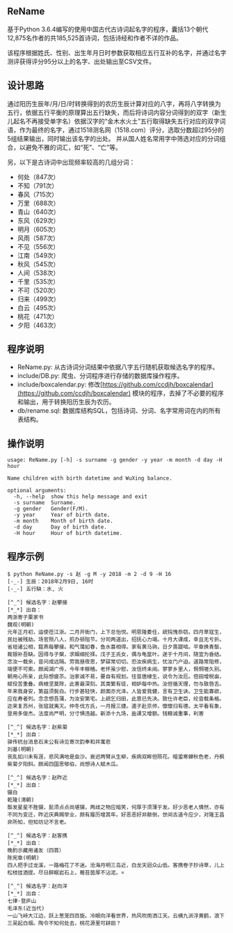 ## ReName
基于Python 3.6.4编写的使用中国古代古诗词起名字的程序，囊括13个朝代12,875名作者的共185,525首诗词，包括诗经和作者不详的作品。

该程序根据姓氏、性别、出生年月日时参数获取相应五行互补的名字，并通过名字测评获得评分95分以上的名字、出处输出至CSV文件。

## 设计思路
通过阳历生辰年/月/日/时转换得到的农历生辰计算对应的八字，再将八字转换为五行，依据五行平衡的原理算出五行缺失，而后将诗词内容分词得到的双字（新生
儿起名不再接受单字名）依据汉字的“金木水火土”五行取得缺失五行对应的双字词语，作为最终的名字，通过1518测名网（1518.com）评分，选取分数超过95分的5组结果输出，同时输出该名字的出处。
并从国人姓名常用字中筛选对应的分词组合，以避免不雅的词汇，如“死”、“亡”等。

另，以下是古诗词中出现频率较高的几组分词：
* 何处（847次）
* 不知（791次）
* 春风（715次）
* 万里（688次）
* 青山（640次）
* 东风（629次）
* 明月（605次）
* 风雨（587次）
* 不见（556次）
* 江南（549次）
* 秋风（545次）
* 人间（538次）
* 千里（535次）
* 不可（520次）
* 归来（499次）
* 白云（495次）
* 桃花（471次）
* 夕阳（463次）

## 程序说明
* ReName.py: 从古诗词分词结果中依据八字五行随机获取候选名字的程序。
* include/DB.py: 爬虫、分词程序进行存储的数据库操作程序。
* include/boxcalendar.py: 修改[https://github.com/ccdjh/boxcalendar](https://github.com/ccdjh/boxcalendar) 模块的程序，去掉了不必要的程序和输出，用于转换阳历生辰为农历。
* db/rename.sql: 数据库结构SQL，包括诗词、分词、名字常用词在内的所有表结构。

## 操作说明
```
usage: ReName.py [-h] -s surname -g gender -y year -m month -d day -H hour

Name children with birth datetime and WuXing balance.

optional arguments:
  -h, --help  show this help message and exit
  -s surname  Surname.
  -g gender   Gender(F/M).
  -y year     Year of birth date.
  -m month    Month of birth date.
  -d day      Day of birth date.
  -H hour     Hour of birth datetime.
```

## 程序示例
```
$ python ReName.py -s 赵 -g M -y 2018 -m 2 -d 9 -H 16
[-_-] 生辰：2018年2月9日, 16时
[-_-] 五行缺：水, 火

[^_^] 候选名字：赵攀接
[*_*] 出自：
两浙寄子栗家书
魏观(明朝)
元年正月初，运使莅江浙。二月开衙门，上下总怡悦。明恩隆委任，疏钝愧忝窃。四月草寇生，民灶被残劫。场官殒八人，煎办顿阻节。分司两道出，招抚心力竭。十月大课成，幸且无亏折。省垣诸公相，筵燕每攀接。和气蔼如春，鱼水喜相得。家有黄马驹，日夕畏踶啮。平章换青鬃，裁银补吾缺。因得与子槃，求姻细抡择。戊子王氏女，偶与龟筮叶。遂于十月间，随宜为昏结。念汝一载余，音问成远隔。劳我昼夜思，梦寐常切切。恐汝疾病生，忧汝门户迫。道路常阻修，端便不可索。颇闻湖广传，今年丰稼穑。老怀虽少慰，汝信终未阅。寥寥乡里人，惘惘嗟久别。朝用心所亲，此际想疲苶。治家诚不易，要自有规划。往昔唐棣生，说令为汝厄。倍田增税亩，赋役苦重叠。病根坚莫除，此害最深刻。其类繁有徒，相妒每中热。汝但循天理，勿与致唇舌。年来我身安，第益须鬓白。行步甚轻快，颜面亦光泽。人皆爱我健，言有卫生诀。卫生能寡欲，应在寿者列。念念想吾蒲，为汝安第宅。上疏乞归田，此意已先决。致仕许老臣，纶音载条格。迩来复苏州，张寇就夷灭。仲冬伐方氏，一月报三捷。遣子赴京师，懔懔归有德。太平看有象，登用多俊杰。法度尚严明，分寸惧违越。新添十九场，盐课又增额。钱粮诚重事，利害

[^_^] 候选名字：赵紫菊
[*_*] 出自：
驿传杭台消息石末公有诗见寄次韵奉和并寓悲
刘基(明朝)
丧乱如川未有涯，悲风满地是虫沙。衰迟两臂从生柳，疾病双眸但陨花。暗蛩寒蝉秋色老，丹枫紫菊夕阳斜。颇闻四国思郇伯，尚想诗人赋木瓜。

[^_^] 候选名字：赵昨近
[*_*] 出自：
镊白
乾隆(清朝)
鬃发星星不胜镊，髭须点点尚堪镊，两歧之物应暗笑，何厚于须薄于发。好少恶老人情然，亦有不同为变迁，昨近庆典赐举业，颇有履历增其年。好恶恶好非颠倒，世间古道今应少，对隆王昌非所知，但知坊记不言老。

[^_^] 候选名字：赵客携
[*_*] 出自：
晚酌示藏用诸友（四首）
陈宪章(明朝)
四人把手过龙溪，一路梅花了不迷。沧海月明三岛近，白龙天迥众山低。客携卷子抄诗草，儿上松枝挂酒提。尽日醉眠岩石上，莓苔茵厚不沾泥。¤

[^_^] 候选名字：赵向洋
[*_*] 出自：
七律·登庐山
毛泽东(近当代)
一山飞峙大江边，跃上葱茏四百旋。冷眼向洋看世界，热风吹雨洒江天。云横九派浮黄鹤，浪下三吴起白烟。陶令不知何处去，桃花源里可耕田？
```
